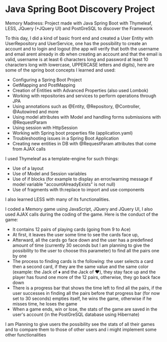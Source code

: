 # Java Spring Boot Discovery Project
Memory Madness: Project made with Java Spring Boot with Thymeleaf, LESS, JQuery (+JQuery UI) and PostGreSQL to discover the Framework

To this day, I did a kind of basic front end and created a User Entity with UserRepository and UserService, one has the possibility to create an account and to login and logout (the app will verify that both the username and email arent already in db when creating an account and that the email is valid, username is at least 6 characters long and password at least 10 characters long with lowercase, UPPERCASE letters and digits), here are some of the spring boot concepts I learned and used:
* Configuring a Spring Boot Project
* GetMapping and PostMapping
* Creation of Entities with Advanced Properties (also used Lombok)
* Working with repositories and services to perform operations through JPA
* Using annotations such as @Entity, @Repository, @Controller, @Autowired and more
* Using model attributes with Model and handling forms submissions with @RequestParam
* Using session with HttpSession
* Working with Spring boot properties file (application.yaml)
* Troubleshooting issues in a Spring Boot Application
* Creating new entities in DB with @RequestParam attributes that come from AJAX calls

I used Thymeleaf as a template-engine for such things:
* Use of a layout
* Use of Model and Session variables
* Use of if blocks (for example to display an error/warning message if model variable "accountAlreadyExists" is not null)
* Use of fragments with th:replace to import and use components

I also learned LESS with many of its functionalities.

I coded a Memory game using JavaScript, JQuery and JQuery UI, I also used AJAX calls during the coding of the game.
Here is the conduct of the game:
* It contains 12 pairs of playing cards (going from 9 to Ace)
* At first, it leaves the user some time to see the cards face up,
* Afterward, all the cards go face down and the user has a predefined amount of time (currently 30 seconds but I am planning to give the possibility to the user to choose this parameter) to find all the pairs one by one
* The process to finding cards is the following: the user selects a card then a second card, if they are the same value and the same color (example: the Jack of ♦️ and the Jack of ♥️), they stay face up and the player has found one more of the 12 pairs, otherwise, they go back face down
* There is a progress bar that shows the time left to find all the pairs, if the user successes in finding all the pairs before that progress bar (for now set to 30 seconds) empties itself, he wins the game, otherwise if he misses time, he loses the game 
* When a game ends, win or lose, the stats of the game are saved in the user's account (in the PostGreSQL database using Hibernate)

I am Planning to give users the possibility see the stats of all their games and to compare them to those of other users and i might implement some other functionalities
